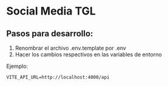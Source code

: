 # Social Media TGL

## Pasos para desarrollo:

1. Renombrar el archivo .env.template por .env
2. Hacer los cambios respectivos en las variables de entorno

Ejemplo:

```
VITE_API_URL=http://localhost:4000/api
```